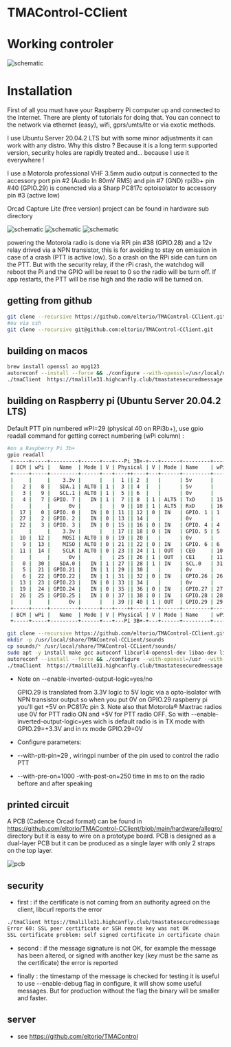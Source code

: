 # TMAControl-CClient


# Working controler
![schematic](https://github.com/eltorio/TMAControl-CClient/blob/main/hardware/BaliseTMA.jpg?raw=true)
# Installation
  First of all you must have your Raspberry Pi computer up and connected to the Internet. There are plenty of tutorials for doing that. You can connect to the network via ethernet (easy), wifi, gprs/umts/lte or via exotic methods. 
  
  I use Ubuntu Server 20.04.2 LTS but with some minor adjustments it can work with any distro.
  Why this distro ? Because it is a long term supported version, security holes are rapidly treated and… because I use it everywhere !

  I use a Motorola professional VHF
  3.5mm audio output is connected to the accessory port pin #2 (Audio In 80mV RMS) and pin #7 (GND)
  rpi3b+ pin #40 (GPIO.29) is conencted via a Sharp PC817c optoisolator to accessory pin #3 (active low)

  Orcad Capture Lite (free version) project can be found in hardware sub directory

  ![schematic](https://github.com/eltorio/TMAControl-CClient/blob/main/hardware/screenshot.png?raw=true)
  ![schematic](https://github.com/eltorio/TMAControl-CClient/blob/main/hardware/TMACONTROL-power.png?raw=true)
  ![schematic](https://github.com/eltorio/TMAControl-CClient/blob/main/hardware/TMACONTROL-header.png?raw=true)

  powering the Motorola radio is done via RPi pin #38 (GPIO.28) and a 12v relay drived via a NPN transistor, this is for avoiding to stay on emission in case of a crash (PTT is active low). So a crash on the RPi side can turn on the PTT.
  But with the security relay, if the rPi crash, the watchdog will reboot the Pi and the GPIO will be reset to 0 so the radio will be turn off. If app restarts, the PTT will be rise high and the radio will be turned on.

## getting from github
```bash
git clone --recursive https://github.com/eltorio/TMAControl-CClient.git
#ou via ssh
git clone --recursive git@github.com:eltorio/TMAControl-CClient.git
```
## building on macos
```bash
brew install openssl ao mpg123
autoreconf --install --force && ./configure --with-openssl=/usr/local/opt/openssl --with-sound-files=`pwd`/sounds/ --enable-debug --enable-inverted-output-logic=yes --with-pre-on=1000 --with-post-on=250 && make
./tmaClient  https://tmalille31.highcanfly.club/tmastatesecuredmessage
```
## building on Raspberry pi (Ubuntu Server 20.04.2 LTS)
  Default PTT pin numbered wPI=29 (physical 40 on RPi3b+), use gpio readall command for getting correct numbering (wPi column) : 
```bash
#on a Raspberry Pi 3b+
gpio readall
 +-----+-----+---------+------+---+---Pi 3B+-+---+------+---------+-----+-----+
 | BCM | wPi |   Name  | Mode | V | Physical | V | Mode | Name    | wPi | BCM |
 +-----+-----+---------+------+---+----++----+---+------+---------+-----+-----+
 |     |     |    3.3v |      |   |  1 || 2  |   |      | 5v      |     |     |
 |   2 |   8 |   SDA.1 | ALT0 | 1 |  3 || 4  |   |      | 5v      |     |     |
 |   3 |   9 |   SCL.1 | ALT0 | 1 |  5 || 6  |   |      | 0v      |     |     |
 |   4 |   7 | GPIO. 7 |   IN | 1 |  7 || 8  | 1 | ALT5 | TxD     | 15  | 14  |
 |     |     |      0v |      |   |  9 || 10 | 1 | ALT5 | RxD     | 16  | 15  |
 |  17 |   0 | GPIO. 0 |   IN | 0 | 11 || 12 | 0 | IN   | GPIO. 1 | 1   | 18  |
 |  27 |   2 | GPIO. 2 |   IN | 0 | 13 || 14 |   |      | 0v      |     |     |
 |  22 |   3 | GPIO. 3 |   IN | 0 | 15 || 16 | 0 | IN   | GPIO. 4 | 4   | 23  |
 |     |     |    3.3v |      |   | 17 || 18 | 0 | IN   | GPIO. 5 | 5   | 24  |
 |  10 |  12 |    MOSI | ALT0 | 0 | 19 || 20 |   |      | 0v      |     |     |
 |   9 |  13 |    MISO | ALT0 | 0 | 21 || 22 | 0 | IN   | GPIO. 6 | 6   | 25  |
 |  11 |  14 |    SCLK | ALT0 | 0 | 23 || 24 | 1 | OUT  | CE0     | 10  | 8   |
 |     |     |      0v |      |   | 25 || 26 | 1 | OUT  | CE1     | 11  | 7   |
 |   0 |  30 |   SDA.0 |   IN | 1 | 27 || 28 | 1 | IN   | SCL.0   | 31  | 1   |
 |   5 |  21 | GPIO.21 |   IN | 1 | 29 || 30 |   |      | 0v      |     |     |
 |   6 |  22 | GPIO.22 |   IN | 1 | 31 || 32 | 0 | IN   | GPIO.26 | 26  | 12  |
 |  13 |  23 | GPIO.23 |   IN | 0 | 33 || 34 |   |      | 0v      |     |     |
 |  19 |  24 | GPIO.24 |   IN | 0 | 35 || 36 | 0 | IN   | GPIO.27 | 27  | 16  |
 |  26 |  25 | GPIO.25 |   IN | 0 | 37 || 38 | 0 | IN   | GPIO.28 | 28  | 20  |
 |     |     |      0v |      |   | 39 || 40 | 1 | OUT  | GPIO.29 | 29  | 21  |
 +-----+-----+---------+------+---+----++----+---+------+---------+-----+-----+
 | BCM | wPi |   Name  | Mode | V | Physical | V | Mode | Name    | wPi | BCM |
 +-----+-----+---------+------+---+---Pi 3B+-+---+------+---------+-----+-----+
```

 
```bash
git clone --recursive https://github.com/eltorio/TMAControl-CClient.git
mkdir -p /usr/local/share/TMAControl-CCLient/sounds
cp sounds/* /usr/local/share/TMAControl-CCLient/sounds/
sudo apt -y install make gcc autoconf libcurl4-openssl-dev libao-dev libmpg123-dev libssl-dev libwiringpi-dev wiringpi alsa-utils
autoreconf --install --force && ./configure --with-openssl=/usr --with-sound-files=/usr/local/share/TMAControl-CCLient/sounds/ --with-ptt-pin=29 --enable-inverted-output-logic=yes --with-pre-on=1000 -with-post-on=250 && make
./tmaClient  https://tmalille31.highcanfly.club/tmastatesecuredmessage
```
  * Note on --enable-inverted-output-logic=yes/no
  
    GPIO.29 is translated from 3.3V logic to 5V logic via a opto-isolator with NPN transistor output so when you put 0V on GPIO.29 raspberry pi you'll get +5V on PC817c pin 3. Note also that Motorola® Maxtrac radios use 0V for PTT radio ON and +5V for PTT radio OFF. So with --enable-inverted-output-logic=yes wich is default radio is in TX mode with GPIO.29=+3.3V and in rx mode GPIO.29=0V

  * Configure parameters:
  * --with-ptt-pin=29 , wiringpi number of the pin used to control the radio PTT
  * --with-pre-on=1000 -with-post-on=250 time in ms to on the radio beftore and after speaking

## printed circuit
  A PCB (Cadence Orcad format) can be found in https://github.com/eltorio/TMAControl-CClient/blob/main/hardware/allegro/ directory but it is easy to wire on a prototype board.
  PCB is designed as a dual-layer PCB but it can be produced as a single layer with only 2 straps on the top layer.
  
  ![pcb](https://github.com/eltorio/TMAControl-CClient/blob/main/hardware/PCB.png?raw=true)

## security
  * first : if the certificate is not coming from an authority agreed on the client, libcurl reports the error
  ```bash
./tmaClient https://tmalille31.highcanfly.club/tmastatesecuredmessage
Error 60: SSL peer certificate or SSH remote key was not OK
SSL certificate problem: self signed certificate in certificate chain
````
  * second : if the message signature is not OK, for example the message has been altered, or signed with another key (key must be the same as the certificate)
  the error is reported

  * finally : the timestamp of the message is checked for testing it is useful to use --enable-debug flag in configure, it will show some useful messages. But for production without the flag the binary will be smaller and faster.

  ## server
   * see https://github.com/eltorio/TMAControl